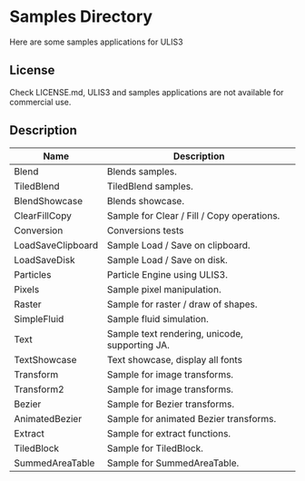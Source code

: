 # Samples Directory
Here are some samples applications for ULIS3

## License
Check LICENSE.md, ULIS3 and samples applications are not available for commercial use.

## Description
|Name                   |Description                                                |
|-----------------------|-----------------------------------------------------------|
|Blend                  |Blends samples.                                            |
|TiledBlend             |TiledBlend samples.                                        |
|BlendShowcase          |Blends showcase.                                           |
|ClearFillCopy          |Sample for Clear / Fill / Copy operations.                 |
|Conversion             |Conversions tests                                          |
|LoadSaveClipboard      |Sample Load / Save on clipboard.                           |
|LoadSaveDisk           |Sample Load / Save on disk.                                |
|Particles              |Particle Engine using ULIS3.                               |
|Pixels                 |Sample pixel manipulation.                                 |
|Raster                 |Sample for raster / draw of shapes.                        |
|SimpleFluid            |Sample fluid simulation.                                   |
|Text                   |Sample text rendering, unicode, supporting JA.             |
|TextShowcase           |Text showcase, display all fonts                           |
|Transform              |Sample for image transforms.                               |
|Transform2             |Sample for image transforms.                               |
|Bezier                 |Sample for Bezier transforms.                              |
|AnimatedBezier         |Sample for animated Bezier transforms.                     |
|Extract                |Sample for extract functions.                              |
|TiledBlock             |Sample for TiledBlock.                                     |
|SummedAreaTable        |Sample for SummedAreaTable.                                |

